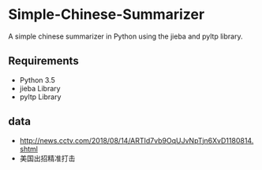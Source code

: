 # Simple-Chinese-Summarizer
A simple chinese summarizer in Python using the jieba and pyltp library.

## Requirements
* Python 3.5
* jieba Library
* pyltp Library

## data
* http://news.cctv.com/2018/08/14/ARTId7vb9OqUJvNpTjn6XvD1180814.shtml
* 美国出招精准打击